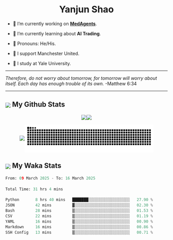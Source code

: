 

<h1 align="center">Yanjun Shao</h1>

- 🐒 I’m currently working on **[MedAgents](https://github.com/gersteinlab/MedAgents)**.

- 🦧 I’m currently learning about **AI Trading**.

- 🦍 Pronouns: He/His.

- 👹 I support Manchester United.

- 🐶 I study at Yale University.

---

<i> Therefore, do not worry about tomorrow, for tomorrow will worry about itself. Each day has enough trouble of its own. </i> -Matthew 6:34

---

<h2><img src="https://emojis.slackmojis.com/emojis/images/1579216111/7550/pikachu_wave.gif?1579216111" align="center" width="28" /> My Github Stats</h2>

<p align="center"><img align="center" src = "https://github-readme-stats.vercel.app/api?username=super-dainiu&show_icons=true&count_private=true&theme=tokyonight&hide=issues&line_height=30" width="400px"><img align="center" src = "https://github-readme-streak-stats.herokuapp.com/?user=super-dainiu&theme=tokyonight" width="400px"></p>

<p align="center"><img align="center" width="400px" src="https://github-readme-stats.vercel.app/api/top-langs/?username=super-dainiu&layout=compact&theme=tokyonight&hide=html,tex,jupyter%20notebook"><img align="center" width="400px" src="https://github.com/super-dainiu/super-dainiu/blob/output/github-contribution-grid-snake.svg"></p>

<h2><img src="https://emojis.slackmojis.com/emojis/images/1579216111/7550/pikachu_wave.gif?1579216111" align="center" width="28" /> My Waka Stats</h2>

<!--START_SECTION:waka-->

```python
From: 09 March 2025 - To: 16 March 2025

Total Time: 31 hrs 4 mins

Python       8 hrs 40 mins   ███████░░░░░░░░░░░░░░░░░░   27.90 %
JSON         42 mins         ▓░░░░░░░░░░░░░░░░░░░░░░░░   02.30 %
Bash         28 mins         ▒░░░░░░░░░░░░░░░░░░░░░░░░   01.53 %
CSV          22 mins         ▒░░░░░░░░░░░░░░░░░░░░░░░░   01.19 %
YAML         16 mins         ▒░░░░░░░░░░░░░░░░░░░░░░░░   00.90 %
Markdown     16 mins         ▒░░░░░░░░░░░░░░░░░░░░░░░░   00.86 %
SSH Config   13 mins         ▒░░░░░░░░░░░░░░░░░░░░░░░░   00.71 %
```

<!--END_SECTION:waka-->
